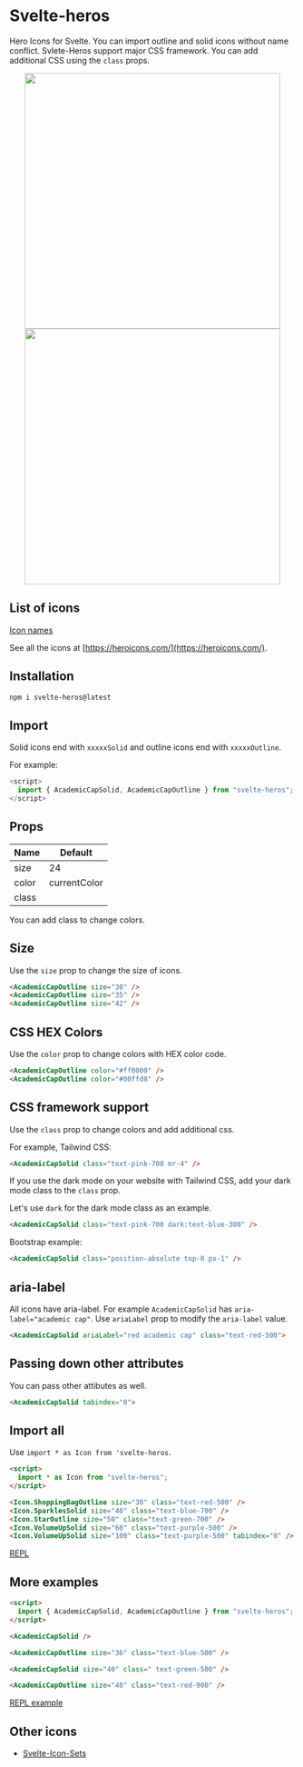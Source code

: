# Svelte-heros

Hero Icons for Svelte. You can import outline and solid icons without name conflict. Svlete-Heros support major CSS framework. You can add additional CSS using the `class` props.


<p align="center">
<img width="450" src="https://raw.githubusercontent.com/shinokada/svelte-heros/main/static/images/heros1.webp" />
<img width="450" src="https://raw.githubusercontent.com/shinokada/svelte-heros/main/static/images/heros2.webp" />
</p>

## List of icons

[Icon names](https://github.com/shinokada/svelte-heros/blob/main/icon-names.md)

See all the icons at [https://heroicons.com/](https://heroicons.com/).

## Installation

```sh
npm i svelte-heros@latest
```

## Import

Solid icons end with `xxxxxSolid` and outline icons end with `xxxxxOutline`.

For example:

```js
<script>
  import { AcademicCapSolid, AcademicCapOutline } from "svelte-heros";
</script>
```

## Props

| Name  | Default      |
| ----- | ------------ |
| size  | 24           |
| color | currentColor |
| class |              |

You can add class to change colors.

## Size

Use the `size` prop to change the size of icons.

```html
<AcademicCapOutline size="30" />
<AcademicCapOutline size="35" />
<AcademicCapOutline size="42" />
```

## CSS HEX Colors

Use the `color` prop to change colors with HEX color code.

```html
<AcademicCapOutline color="#ff0000" />
<AcademicCapOutline color="#00ffd8" />
```

## CSS framework support

Use the `class` prop to change colors and add additional css.

For example, Tailwind CSS:

```html
<AcademicCapSolid class="text-pink-700 mr-4" />
```

If you use the dark mode on your website with Tailwind CSS, add your dark mode class to the `class` prop.

Let's use `dark` for the dark mode class as an example.

```html
<AcademicCapSolid class="text-pink-700 dark:text-blue-300" />
```

Bootstrap example:

```html
<AcademicCapSolid class="position-absolute top-0 px-1" />
```


## aria-label

All icons have aria-label. For example `AcademicCapSolid` has `aria-label="academic cap"`. 
Use `ariaLabel` prop to modify the `aria-label` value. 

```html
<AcademicCapSolid ariaLabel="red academic cap" class="text-red-500">
```

## Passing down other attributes

You can pass other attibutes as well.

```html
<AcademicCapSolid tabindex="0">
```

## Import all

Use `import * as Icon from 'svelte-heros`.

```html
<script>
  import * as Icon from "svelte-heros";
</script>

<Icon.ShoppingBagOutline size="30" class="text-red-500" />
<Icon.SparklesSolid size="40" class="text-blue-700" />
<Icon.StarOutline size="50" class="text-green-700" />
<Icon.VolumeUpSolid size="60" class="text-purple-500" />
<Icon.VolumeUpSolid size="100" class="text-purple-500" tabindex="0" />
```

[REPL](https://svelte.dev/repl/e532f0a6cf7f4d8cae9a9cc2088d234b?version=3.46.4)

## More examples

```html
<script>
  import { AcademicCapSolid, AcademicCapOutline } from "svelte-heros";
</script>

<AcademicCapSolid />

<AcademicCapOutline size="36" class="text-blue-500" />

<AcademicCapSolid size="40" class=" text-green-500" />

<AcademicCapOutline size="48" class="text-red-900" />
```

[REPL example](https://svelte.dev/repl/fd99dc0efa074ba395b8cb1d0603bcae?version=3.46.4)


## Other icons

- [Svelte-Icon-Sets](https://svelte-svg-icons.vercel.app/)